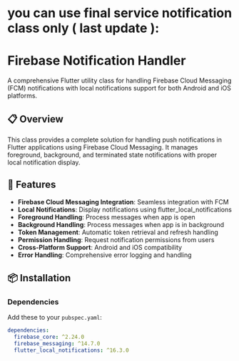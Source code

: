 # you can use final service notification class only ( last update ):
# Firebase Notification Handler

A comprehensive Flutter utility class for handling Firebase Cloud Messaging (FCM) notifications with local notifications support for both Android and iOS platforms.

## 📋 Overview

This class provides a complete solution for handling push notifications in Flutter applications using Firebase Cloud Messaging. It manages foreground, background, and terminated state notifications with proper local notification display.

## 🚀 Features

- **Firebase Cloud Messaging Integration**: Seamless integration with FCM
- **Local Notifications**: Display notifications using flutter_local_notifications
- **Foreground Handling**: Process messages when app is open
- **Background Handling**: Process messages when app is in background
- **Token Management**: Automatic token retrieval and refresh handling
- **Permission Handling**: Request notification permissions from users
- **Cross-Platform Support**: Android and iOS compatibility
- **Error Handling**: Comprehensive error logging and handling

## 📦 Installation

### Dependencies

Add these to your `pubspec.yaml`:

```yaml
dependencies:
  firebase_core: ^2.24.0
  firebase_messaging: ^14.7.0
  flutter_local_notifications: ^16.3.0
  